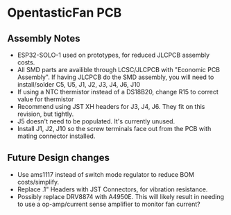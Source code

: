 # OpentasticFan PCB

## Assembly Notes
- ESP32-SOLO-1 used on prototypes, for reduced JLCPCB assembly costs.
- All SMD parts are availible through LCSC/JLCPCB with "Economic PCB Assembly". If having JLCPCB do the SMD assembly, you will need to install/solder C5, U5, J1, J2, J3, J4, J6, J10
- If using a NTC thermistor instead of a DS18B20, change R15 to correct value for thermistor
- Recommend using JST XH headers for J3, J4, J6. They fit on this revision, but tightly.
- J5 doesn't need to be populated. It's currently unused.
- Install J1, J2, J10 so the screw terminals face out from the PCB with mating connector installed.

## Future Design changes
- Use ams1117 instead of switch mode regulator to reduce BOM costs/simplify.
- Replace .1" Headers with JST Connectors, for vibration resistance.
- Possibly replace DRV8874 with A4950E. This will likely result in needing to use a op-amp/current sense amplifier to monitor fan current?
